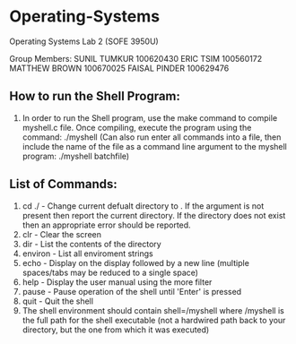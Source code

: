 # Operating-Systems
Operating Systems Lab 2 (SOFE 3950U)

Group Members:
SUNIL TUMKUR 100620430
ERIC TSIM 100560172
MATTHEW BROWN 100670025
FAISAL PINDER 100629476

## How to run the Shell Program:

1) In order to run the Shell program, use the make command to compile myshell.c file. Once compiling, execute the program using the command: ./myshell (Can also run enter all commands into a file, then include the name of the file as a command line argument to the myshell program: ./myshell batchfile)

## List of Commands:

1) cd ./<directory> - Change current defualt directory to <directory>. If the <directory> argument is not present then report the current directory. If the directory does not exist then an appropriate error should be reported.
2) clr - Clear the screen
3) dir <directory> - List the contents of the directory <directory>
4) environ - List all enviroment strings
5) echo <comment> - Display <comment> on the display followed by a new line (multiple spaces/tabs may be reduced to a single space)
6) help - Display the user manual using the more filter
7) pause - Pause operation of the shell until 'Enter' is pressed
8) quit - Quit the shell
9) The shell environment should contain shell=<pathname>/myshell where <pathname>/myshell is the full path for the shell executable (not a hardwired path back to your directory, but the one from which it was executed)
